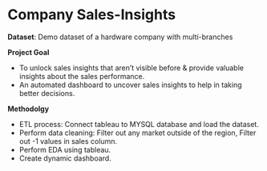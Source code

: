 # Company Sales-Insights

**Dataset**: Demo dataset of a hardware company with multi-branches

**Project Goal**

- To unlock sales insights that aren’t visible before & provide valuable insights about the sales performance.
- An automated dashboard to uncover sales insights to help in taking better decisions.

**Methodolgy**

- ETL process: Connect tableau to MYSQL database and load the dataset.
- Perform data cleaning: Filter out any market outside of the region, Filter out -1 values in sales column.
- Perform EDA using tableau.
- Create dynamic dashboard.

